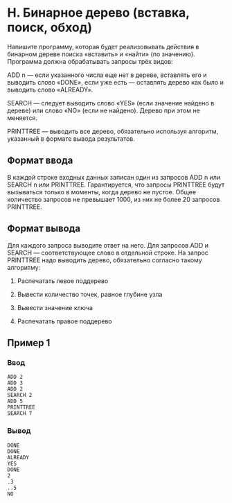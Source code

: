 # H. Бинарное дерево (вставка, поиск, обход)

Напишите программу, которая будет реализовывать действия в бинарном дереве поиска «вставить» и «найти» (по значению).
Программа должна обрабатывать запросы трёх видов:

ADD n — если указанного числа еще нет в дереве, вставлять его и выводить слово «DONE», если уже есть — оставлять дерево
как было и выводить слово «ALREADY».

SEARCH — следует выводить слово «YES» (если значение найдено в дереве) или слово «NO» (если не найдено). Дерево при этом
не меняется.

PRINTTREE — выводить все дерево, обязательно используя алгоритм, указанный в формате вывода результатов.

## Формат ввода

В каждой строке входных данных записан один из запросов ADD n или SEARCH n или PRINTTREE. Гарантируется, что запросы
PRINTTREE будут вызываться только в моменты, когда дерево не пустое. Общее количество запросов не превышает 1000, из них
не более 20 запросов PRINTTREE.

## Формат вывода

Для каждого запроса выводите ответ на него. Для запросов ADD и SEARCH — соответствующее слово в отдельной строке. На
запрос PRINTTREE надо выводить дерево, обязательно согласно такому алгоритму:

1) Распечатать левое поддерево

2) Вывести количество точек, равное глубине узла

3) Вывести значение ключа

4) Распечатать правое поддерево

## Пример 1

### Ввод

    ADD 2
    ADD 3
    ADD 2
    SEARCH 2
    ADD 5
    PRINTTREE
    SEARCH 7

### Вывод

    DONE
    DONE
    ALREADY
    YES
    DONE
    2
    .3
    ..5
    NO


